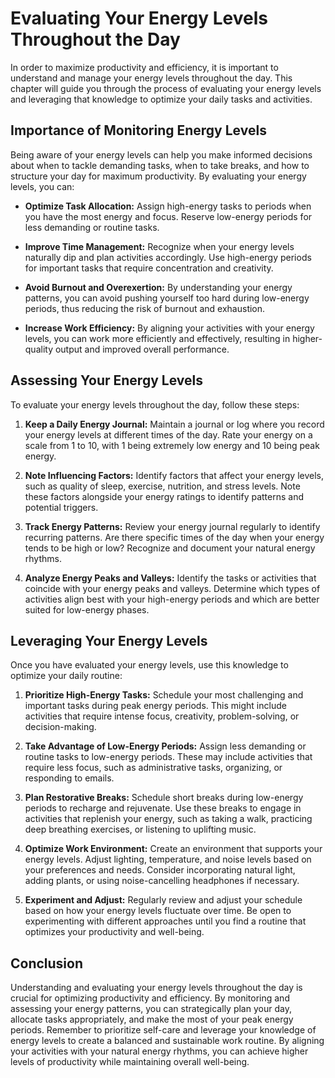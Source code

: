 Evaluating Your Energy Levels Throughout the Day
===========================================================

In order to maximize productivity and efficiency, it is important to understand and manage your energy levels throughout the day. This chapter will guide you through the process of evaluating your energy levels and leveraging that knowledge to optimize your daily tasks and activities.

Importance of Monitoring Energy Levels
--------------------------------------

Being aware of your energy levels can help you make informed decisions about when to tackle demanding tasks, when to take breaks, and how to structure your day for maximum productivity. By evaluating your energy levels, you can:

* **Optimize Task Allocation:** Assign high-energy tasks to periods when you have the most energy and focus. Reserve low-energy periods for less demanding or routine tasks.

* **Improve Time Management:** Recognize when your energy levels naturally dip and plan activities accordingly. Use high-energy periods for important tasks that require concentration and creativity.

* **Avoid Burnout and Overexertion:** By understanding your energy patterns, you can avoid pushing yourself too hard during low-energy periods, thus reducing the risk of burnout and exhaustion.

* **Increase Work Efficiency:** By aligning your activities with your energy levels, you can work more efficiently and effectively, resulting in higher-quality output and improved overall performance.

Assessing Your Energy Levels
----------------------------

To evaluate your energy levels throughout the day, follow these steps:

1. **Keep a Daily Energy Journal:** Maintain a journal or log where you record your energy levels at different times of the day. Rate your energy on a scale from 1 to 10, with 1 being extremely low energy and 10 being peak energy.

2. **Note Influencing Factors:** Identify factors that affect your energy levels, such as quality of sleep, exercise, nutrition, and stress levels. Note these factors alongside your energy ratings to identify patterns and potential triggers.

3. **Track Energy Patterns:** Review your energy journal regularly to identify recurring patterns. Are there specific times of the day when your energy tends to be high or low? Recognize and document your natural energy rhythms.

4. **Analyze Energy Peaks and Valleys:** Identify the tasks or activities that coincide with your energy peaks and valleys. Determine which types of activities align best with your high-energy periods and which are better suited for low-energy phases.

Leveraging Your Energy Levels
-----------------------------

Once you have evaluated your energy levels, use this knowledge to optimize your daily routine:

1. **Prioritize High-Energy Tasks:** Schedule your most challenging and important tasks during peak energy periods. This might include activities that require intense focus, creativity, problem-solving, or decision-making.

2. **Take Advantage of Low-Energy Periods:** Assign less demanding or routine tasks to low-energy periods. These may include activities that require less focus, such as administrative tasks, organizing, or responding to emails.

3. **Plan Restorative Breaks:** Schedule short breaks during low-energy periods to recharge and rejuvenate. Use these breaks to engage in activities that replenish your energy, such as taking a walk, practicing deep breathing exercises, or listening to uplifting music.

4. **Optimize Work Environment:** Create an environment that supports your energy levels. Adjust lighting, temperature, and noise levels based on your preferences and needs. Consider incorporating natural light, adding plants, or using noise-cancelling headphones if necessary.

5. **Experiment and Adjust:** Regularly review and adjust your schedule based on how your energy levels fluctuate over time. Be open to experimenting with different approaches until you find a routine that optimizes your productivity and well-being.

Conclusion
----------

Understanding and evaluating your energy levels throughout the day is crucial for optimizing productivity and efficiency. By monitoring and assessing your energy patterns, you can strategically plan your day, allocate tasks appropriately, and make the most of your peak energy periods. Remember to prioritize self-care and leverage your knowledge of energy levels to create a balanced and sustainable work routine. By aligning your activities with your natural energy rhythms, you can achieve higher levels of productivity while maintaining overall well-being.
